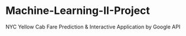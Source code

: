 # Machine-Learning-II-Project
NYC Yellow Cab Fare Prediction & Interactive Application by Google API 
